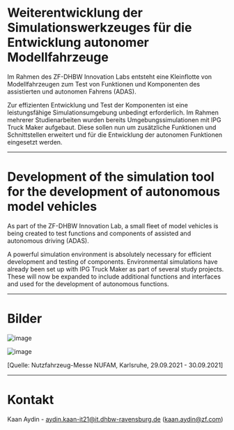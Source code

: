# Weiterentwicklung der Simulationswerkzeuges für die Entwicklung autonomer Modellfahrzeuge
Im Rahmen des ZF-DHBW Innovation Labs entsteht eine Kleinflotte von Modellfahrzeugen zum Test von Funktionen und Komponenten des assistierten und autonomen Fahrens (ADAS).

Zur effizienten Entwicklung und Test der Komponenten ist eine leistungsfähige Simulationsumgebung unbedingt erforderlich. Im Rahmen mehrerer Studienarbeiten wurden bereits Umgebungssimulationen mit IPG Truck Maker aufgebaut. Diese sollen nun um zusätzliche Funktionen und Schnittstellen erweitert und für die Entwicklung der autonomen Funktionen eingesetzt werden.

--------------

# Development of the simulation tool for the development of autonomous model vehicles
As part of the ZF-DHBW Innovation Lab, a small fleet of model vehicles is being created to test functions and components of assisted and autonomous driving (ADAS).

A powerful simulation environment is absolutely necessary for efficient development and testing of components. Environmental simulations have already been set up with IPG Truck Maker as part of several study projects. These will now be expanded to include additional functions and interfaces and used for the development of autonomous functions.

--------------

# Bilder

![image](https://github.com/KaanAyd/Studienarbeit2024/assets/155579622/823373a9-768b-40e4-a511-6efafdafbf1f)

![image](https://github.com/KaanAyd/Studienarbeit2024/assets/155579622/4305133a-e0ca-409c-8184-c26b5f4b61d7)

[Quelle: Nutzfahrzeug-Messe NUFAM, Karlsruhe, 29.09.2021 - 30.09.2021]

--------------

# Kontakt
Kaan Aydin - aydin.kaan-it21@it.dhbw-ravensburg.de (kaan.aydin@zf.com)

